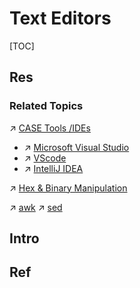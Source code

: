 # Text Editors

[TOC]



## Res
### Related Topics
↗ [CASE Tools /IDEs](../../../../Software%20Engineering/CASE%20(Computer-Aided%20Software%20Engineering)%20Tools/Lower%20CASE%20Tools/IDE%20(Integrated%20Development%20Environment)/IDE%20(Integrated%20Development%20Environment).md)
- ↗ [Microsoft Visual Studio](../../../../Software%20Engineering/CASE%20(Computer-Aided%20Software%20Engineering)%20Tools/Lower%20CASE%20Tools/IDE%20(Integrated%20Development%20Environment)/Microsoft%20Visual%20Studio/Microsoft%20Visual%20Studio.md)
- ↗ [VScode](../../../../Software%20Engineering/CASE%20(Computer-Aided%20Software%20Engineering)%20Tools/Lower%20CASE%20Tools/IDE%20(Integrated%20Development%20Environment)/Microsoft%20Visual%20Studio/VScode.md)
- ↗ [IntelliJ IDEA](../../../../Software%20Engineering/CASE%20(Computer-Aided%20Software%20Engineering)%20Tools/Lower%20CASE%20Tools/IDE%20(Integrated%20Development%20Environment)/JetBrains/IntelliJ%20IDEA.md)

↗ [Hex & Binary Manipulation](../../../🥷🏼%20Operating%20Systems%20&%20Kernels%20(Engineering%20Part)/Linux%20(Derived%20From%20UNIX%20Family)/Linux%20Free%20Software%20&%20OSS%20(Open%20Source%20Software)/Text%20&%20File%20&%20Dir%20Management/Hex%20&%20Binary%20Manipulation.md)

↗ [awk](../../Other%20Languages%20for%20Specific%20Areas/🪁%20DSL(Domain%20Specific%20Languages)%20&%20GPL(General%20Purpose%20Languages)/Programming%20DSL%20&%20GPL/awk.md)
↗ [sed](../../Other%20Languages%20for%20Specific%20Areas/🪁%20DSL(Domain%20Specific%20Languages)%20&%20GPL(General%20Purpose%20Languages)/Programming%20DSL%20&%20GPL/sed.md)



## Intro



## Ref

